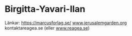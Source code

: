 # Birgitta-Yavari-Ilan

Länkar: https://marcusforlag.se/ www.jerusalemgarden.org kontaktareagea.se (eller www.reagea.se)
